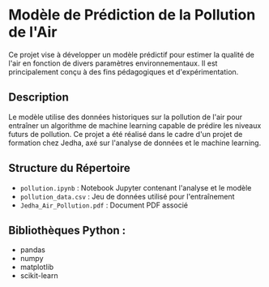 # Modèle de Prédiction de la Pollution de l'Air

Ce projet vise à développer un modèle prédictif pour estimer la qualité de l'air en fonction de divers paramètres environnementaux. Il est principalement conçu à des fins pédagogiques et d'expérimentation.

## Description

Le modèle utilise des données historiques sur la pollution de l'air pour entraîner un algorithme de machine learning capable de prédire les niveaux futurs de pollution. Ce projet a été réalisé dans le cadre d'un projet de formation chez Jedha, axé sur l'analyse de données et le machine learning.

## Structure du Répertoire

- `pollution.ipynb` : Notebook Jupyter contenant l'analyse et le modèle
- `pollution_data.csv` : Jeu de données utilisé pour l'entraînement
- `Jedha_Air_Pollution.pdf` : Document PDF associé

## Bibliothèques Python : 

- pandas
- numpy
- matplotlib
- scikit-learn
